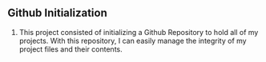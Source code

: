 ## Github Initialization

1. This project consisted of initializing a Github Repository to hold all of my projects.
With this repository, I can easily manage the integrity of my project files and their contents.